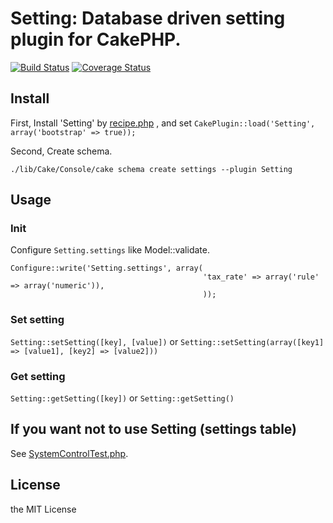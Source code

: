 # Setting: Database driven setting plugin for CakePHP.

[![Build Status](https://secure.travis-ci.org/k1LoW/Setting.png?branch=master)](http://travis-ci.org/k1LoW/Setting)
[![Coverage Status](https://coveralls.io/repos/k1LoW/Setting/badge.png?branch=master)](https://coveralls.io/r/k1LoW/Setting?branch=master)

## Install

First, Install 'Setting' by [recipe.php](https://github.com/k1LoW/recipe) , and set `CakePlugin::load('Setting', array('bootstrap' => true));`

Second, Create schema.

    ./lib/Cake/Console/cake schema create settings --plugin Setting

## Usage

### Init

Configure `Setting.settings` like Model::validate.

    Configure::write('Setting.settings', array(
                                               'tax_rate' => array('rule' => array('numeric')),
                                               ));


### Set setting

`Setting::setSetting([key], [value])` or `Setting::setSetting(array([key1] => [value1], [key2] => [value2]))`

### Get setting

`Setting::getSetting([key])` or `Setting::getSetting()`

## If you want not to use Setting (settings table)

See [SystemControlTest.php](https://github.com/k1LoW/Setting/blob/master/Test/Case/Model/SystemControlTest.php).

## License

the MIT License

